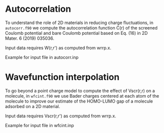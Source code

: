 # Autocorrelation
To understand the role of 2D materials in reducing charge
fluctuations, in `autocorr.f90` we compute the autocorrelation 
function C(r) of the screened Coulomb potential and bare 
Coulomb potential based on Eq. (16) in 2D Mater. 6 (2019) 035036.

Input data requires W(r,r') as computed from wrrp.x. 

Example for input file in autocorr.inp

# Wavefunction interpolation
To go beyond a point charge model to compute the effect of Vscr(r,r)
on a molecule, in `wfcint.f90` we use Bader charges centered at 
each atom of the molecule to improve our estimate of the HOMO-LUMO
gap of a molecule adsorbed on a 2D material.

Input data requires Vscr(r,r') as computed from wrrp.x. 

Example for input file in wfcint.inp
